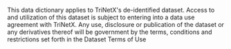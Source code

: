 This data dictionary applies to TriNetX's de-identified dataset. 
Access to and utilization of this dataset is subject to entering into a data use agreement with TriNetX.
Any use, disclosure or publication of the dataset or any derivatives thereof will be government by the terms, conditions and
restrictions set forth in the Dataset Terms of Use
